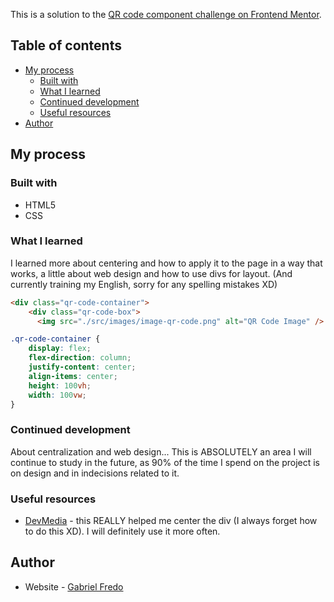 This is a solution to the [QR code component challenge on Frontend Mentor](https://www.frontendmentor.io/challenges/qr-code-component-iux_sIO_H).

## Table of contents

- [My process](#my-process)
  - [Built with](#built-with)
  - [What I learned](#what-i-learned)
  - [Continued development](#continued-development)
  - [Useful resources](#useful-resources)
- [Author](#author)

## My process

### Built with

- HTML5
- CSS 

### What I learned

I learned more about centering and how to apply it to the page in a way that works, a little about web design and how to use divs for layout. (And currently training my English, sorry for any spelling mistakes XD)

```html
<div class="qr-code-container">
    <div class="qr-code-box">
      <img src="./src/images/image-qr-code.png" alt="QR Code Image" />
```
```css
.qr-code-container {
    display: flex;
    flex-direction: column;
    justify-content: center;
    align-items: center;
    height: 100vh;
    width: 100vw;
}
```

### Continued development

About centralization and web design... This is ABSOLUTELY an area I will continue to study in the future, as 90% of the time I spend on the project is on design and in indecisions related to it.

### Useful resources

- [DevMedia](https://www.devmedia.com.br/como-centralizar-divs-em-html-e-css/37568) - this REALLY helped me center the div (I always forget how to do this XD). I will definitely use it more often.


## Author

- Website - [Gabriel Fredo](https://gabriel-fredo.github.io/Portf-lio-simplificado/)